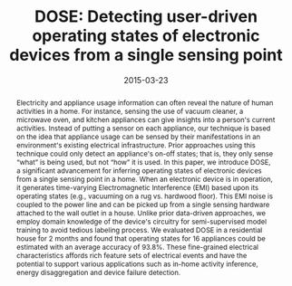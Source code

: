 ---
abstract: |-
  Electricity and appliance usage information can often reveal the nature of human activities in a home. For instance, sensing the use of vacuum cleaner, a microwave oven, and kitchen appliances can give insights into a person's current activities. Instead of putting a sensor on each appliance, our technique is based on the idea that appliance usage can be sensed by their manifestations in an environment's existing electrical infrastructure. Prior approaches using this technique could only detect an appliance's on-off states; that is, they only sense “what” is being used, but not “how” it is used. In this paper, we introduce DOSE, a significant advancement for inferring operating states of electronic devices from a single sensing point in a home. When an electronic device is in operation, it generates time-varying Electromagnetic Interference (EMI) based upon its operating states (e.g., vacuuming on a rug vs. hardwood floor). This EMI noise is coupled to the power line and can be picked up from a single sensing hardware attached to the wall outlet in a house. Unlike prior data-driven approaches, we employ domain knowledge of the device's circuitry for semi-supervised model training to avoid tedious labeling process. We evaluated DOSE in a residential house for 2 months and found that operating states for 16 appliances could be estimated with an average accuracy of 93.8%. These fine-grained electrical characteristics affords rich feature sets of electrical events and have the potential to support various applications such as in-home activity inference, energy disaggregation and device failure detection.
authors:
- chen
- gupta
- larson
- patel
award: ''
bibtex: |-
  @INPROCEEDINGS{7146508, 
  author={K. Y. Chen and S. Gupta and E. C. Larson and S. Patel}, 
  booktitle={Pervasive Computing and Communications (PerCom), 2015 IEEE International Conference on}, 
  title={DOSE: Detecting user-driven operating states of electronic devices from a single sensing point}, 
  year={2015}, 
  pages={46-54}, 
  keywords={electric sensing devices;electromagnetic interference;microwave ovens;power cables;DOSE;EMI noise;appliance on-off state detection;electronic device;fine-grained electrical characteristic;kitchen appliance sensing;microwave oven sensing;power line;semisupervised model training;single sensing point;time-varying electromagnetic interference;user-driven operating states detection;vacuum cleaner sensing;Commutation;Electromagnetic interference;Home appliances;Noise;Permanent magnet motors;Sensors;Switched-mode power supply}, 
  doi={10.1109/PERCOM.2015.7146508}, 
  month={March},}
caption: 'DOSE detects user-driven operating states of electronic appliances through a single sensing point installed anywhere in the house.'
citation: |-
  K. Y. Chen, S. Gupta, E. C. Larson and S. Patel, "DOSE: Detecting user-driven operating states of electronic devices from a single sensing point," Pervasive Computing and Communications (PerCom), 2015 IEEE International Conference on, St. Louis, MO, 2015, pp. 46-54.
conference: IEEE International Conference on Pervasive Computing and Communications (PerCom), 2015
date: '2015-03-23'
image: ''
pdf: /pdfs/dose.pdf
thumbnail: ''
title: 'DOSE: Detecting user-driven operating states of electronic devices from a single sensing point'
video: 'https://www.youtube.com/watch?v=PixXD-RGxX8'
video_embed: '<iframe width="560" height="315" src="https://www.youtube.com/embed/PixXD-RGxX8" frameborder="0" allowfullscreen></iframe>'
---